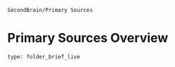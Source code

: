 ```ActivityHistory
SecondBrain/Primary Sources
```
# Primary Sources Overview
 
```ccard
type: folder_brief_live
```
 
